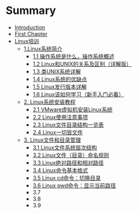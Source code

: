 # Summary

* [Introduction](README.md)
* [First Chapter](chapter1.md)
* [Linux培训](linuxpei-xun.md)
  * [1.Linux系统简介](linuxpei-xun/1linuxxi-tong-jian-jie.md)
    * [1.1 操作系统是什么，操作系统概述](linuxpei-xun/1linuxxi-tong-jian-jie/11.md)
    * [1.2 Linux和UNIX的关系及区别（详解版）](linuxpei-xun/1linuxxi-tong-jian-jie/12.md)
    * [1.3 类UNIX系统详解](linuxpei-xun/1linuxxi-tong-jian-jie/13.md)
    * [1.4 Linux系统的优缺点](linuxpei-xun/1linuxxi-tong-jian-jie/14.md)
    * [1.5 Linux发行版本详解](linuxpei-xun/1linuxxi-tong-jian-jie/15-linuxfa-xing-ban-ben-xiang-jie.md)
    * [1.6 Linux该如何学习（新手入门必看）](linuxpei-xun/1linuxxi-tong-jian-jie/16.md)
  * [2. Linux系统安装教程](linuxpei-xun/2.md)
    * [2.1 VMware虚拟机安装Linux系统](linuxpei-xun/2/21.md)
    * [2.2 Linux使用注意事项](linuxpei-xun/2/22.md)
    * [2.3 Linux文件目录结构一览表](linuxpei-xun/2/23.md)
    * [2.4 Linux一切皆文件](linuxpei-xun/2/24.md)
  * [3. Linux文件和目录管理](linuxpei-xun/3.md)
    * [3.1 Linux文件系统层次结构](linuxpei-xun/3/31.md)
    * [3.2 Linux文件（目录）命名规则](linuxpei-xun/3/32.md)
    * [3.3 Linux绝对路径和相对路径](linuxpei-xun/3/33.md)
    * [3.4 Linux命令基本格式](linuxpei-xun/3/34.md)
    * [3.5 Linux cd命令：切换目录](linuxpei-xun/3/35.md)
    * [3.6 Linux pwd命令：显示当前路径](linuxpei-xun/3/36.md)
    * 3.7
    * 3.8
    * 3.9

